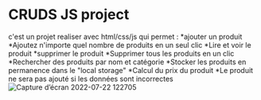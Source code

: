 # CRUDS JS project
 c'est un projet realiser avec html/css/js qui permet :
*ajouter un produit
*Ajoutez n'importe quel nombre de produits en un seul clic
*Lire et voir le produit
*supprimer le produit
*Supprimer tous les produits en un clic
*Rechercher des produits par nom et catégorie
*Stocker les produits en permanence dans le "local storage"
*Calcul du prix du produit
*Le produit ne sera pas ajouté si les données sont incorrectes
![Capture d’écran 2022-07-22 122705](https://user-images.githubusercontent.com/96373497/180430001-5283cb01-e6e2-4d8d-b06a-5fbf1284a642.png)


